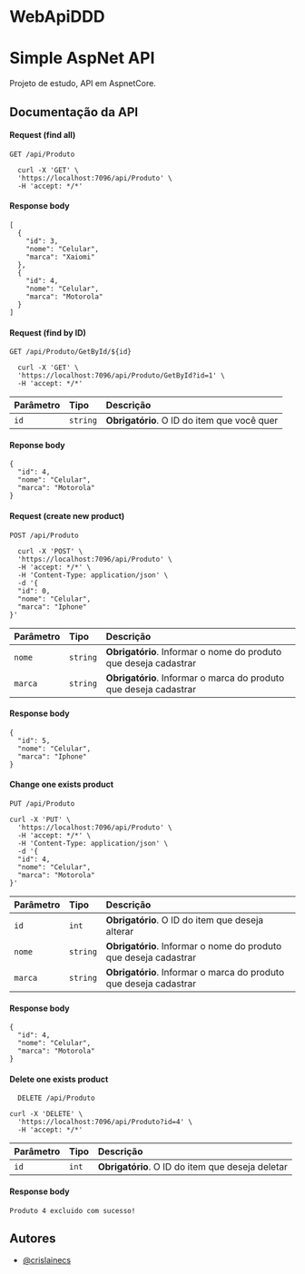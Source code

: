 # WebApiDDD

# Simple AspNet API 

Projeto de estudo, API em AspnetCore. 

## Documentação da API

#### Request (find all)

```http
GET /api/Produto

  curl -X 'GET' \
  'https://localhost:7096/api/Produto' \
  -H 'accept: */*'
```
#### Response body
```http
[
  {
    "id": 3,
    "nome": "Celular",
    "marca": "Xaiomi"
  },
  {
    "id": 4,
    "nome": "Celular",
    "marca": "Motorola"
  }
]
```
#### Request (find by ID) 

```http
GET /api/Produto/GetById/${id}
  
  curl -X 'GET' \
  'https://localhost:7096/api/Produto/GetById?id=1' \
  -H 'accept: */*'
```

| Parâmetro   | Tipo       | Descrição                                   |
| :---------- | :--------- | :------------------------------------------ |
| `id`      | `string` | **Obrigatório**. O ID do item que você quer |

#### Reponse body

```http
{
  "id": 4,
  "nome": "Celular",
  "marca": "Motorola"
}
```

#### Request (create new product) 
```http
POST /api/Produto

  curl -X 'POST' \
  'https://localhost:7096/api/Produto' \
  -H 'accept: */*' \
  -H 'Content-Type: application/json' \
  -d '{
  "id": 0,
  "nome": "Celular",
  "marca": "Iphone"
}'
```
| Parâmetro   | Tipo       | Descrição                                   |
| :---------- | :--------- | :------------------------------------------ |
| `nome`      | `string` | **Obrigatório**. Informar o nome do produto que deseja cadastrar |
| `marca`      | `string` | **Obrigatório**. Informar o marca do produto que deseja cadastrar |

#### Response body

```http
{
  "id": 5,
  "nome": "Celular",
  "marca": "Iphone"
}
```
#### Change one exists product
```http
PUT /api/Produto

curl -X 'PUT' \
  'https://localhost:7096/api/Produto' \
  -H 'accept: */*' \
  -H 'Content-Type: application/json' \
  -d '{
  "id": 4,
  "nome": "Celular",
  "marca": "Motorola"
}'
```
| Parâmetro   | Tipo       | Descrição                                   |
| :---------- | :--------- | :------------------------------------------ |
| `id`      | `int` | **Obrigatório**. O ID do item que deseja alterar |
| `nome`      | `string` | **Obrigatório**. Informar o nome do produto que deseja cadastrar |
| `marca`      | `string` | **Obrigatório**. Informar o marca do produto que deseja cadastrar |

#### Response body 
```http
{
  "id": 4,
  "nome": "Celular",
  "marca": "Motorola"
}
```
#### Delete one exists product
```http
  DELETE /api/Produto

curl -X 'DELETE' \
  'https://localhost:7096/api/Produto?id=4' \
  -H 'accept: */*'
```
| Parâmetro   | Tipo       | Descrição                                   |
| :---------- | :--------- | :------------------------------------------ |
| `id`      | `int` | **Obrigatório**. O ID do item que deseja deletar |

#### Response body 
```http
Produto 4 excluido com sucesso!
```


## Autores

- [@crislainecs](https://github.com/crislainecs)

